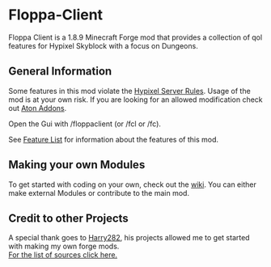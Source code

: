 # Floppa-Client

Floppa Client is a 1.8.9 Minecraft Forge mod that provides a collection of qol features for Hypixel Skyblock 
with a focus on Dungeons. 

## General Information

Some features in this mod violate the 
[Hypixel Server Rules](https://support.hypixel.net/hc/en-us/articles/6472550754962-Allowed-Modifications).
Usage of the mod is at your own risk.
If you are looking for an allowed modification check out [Aton Addons](https://github.com/FloppaCoding/AtonAddons).

Open the Gui with /floppaclient (or /fcl or /fc).

See [Feature List](docs/Feature_List.md) for information about the features of this mod.

## Making your own Modules
To get started with coding on your own, check out the [wiki](https://github.com/FloppaCoding/FloppaClient/wiki).
You can either make external Modules or contribute to the main mod.

## Credit to other Projects
A special thank goes to [Harry282](https://github.com/Harry282), his projects allowed me to get started with making my own
forge mods.
<br>
[For the list of sources click here.](docs/USEFUL_SOURCES.md "Credits")

